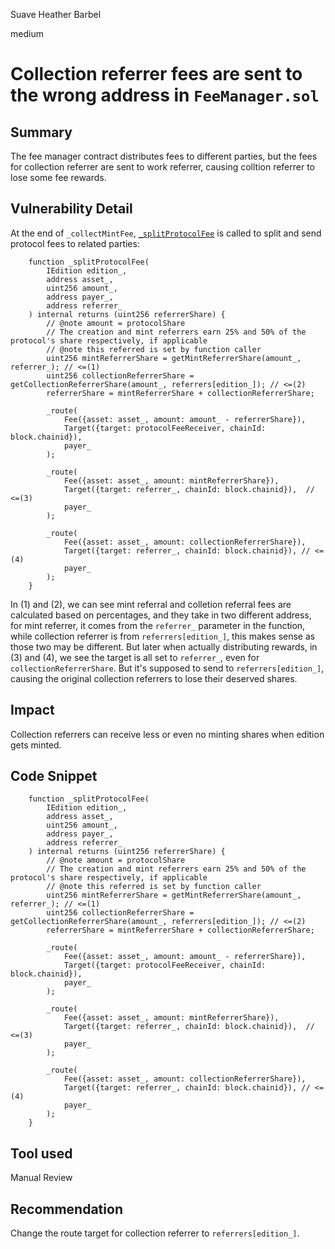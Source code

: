 Suave Heather Barbel

medium

# Collection referrer fees are sent to the wrong address in `FeeManager.sol`

## Summary
The fee manager contract distributes fees to different parties, but the fees for collection referrer are sent to work referrer, causing colltion referrer to lose some fee rewards.

## Vulnerability Detail
At the end of `_collectMintFee`, [`_splitProtocolFee`](https://github.com/sherlock-audit/2024-04-titles/blob/main/wallflower-contract-v2/src/fees/FeeManager.sol#L412) is called to split and send protocol fees to related parties:

```solidity
    function _splitProtocolFee(
        IEdition edition_,
        address asset_,
        uint256 amount_,
        address payer_,
        address referrer_
    ) internal returns (uint256 referrerShare) {
        // @note amount = protocolShare
        // The creation and mint referrers earn 25% and 50% of the protocol's share respectively, if applicable
        // @note this referred is set by function caller
        uint256 mintReferrerShare = getMintReferrerShare(amount_, referrer_); // <=(1)
        uint256 collectionReferrerShare = getCollectionReferrerShare(amount_, referrers[edition_]); // <=(2)
        referrerShare = mintReferrerShare + collectionReferrerShare;

        _route(
            Fee({asset: asset_, amount: amount_ - referrerShare}),
            Target({target: protocolFeeReceiver, chainId: block.chainid}),
            payer_
        );

        _route(
            Fee({asset: asset_, amount: mintReferrerShare}),
            Target({target: referrer_, chainId: block.chainid}),  // <=(3)
            payer_
        );

        _route(
            Fee({asset: asset_, amount: collectionReferrerShare}),
            Target({target: referrer_, chainId: block.chainid}), // <=(4)
            payer_
        );
    }
```

In (1) and (2), we can see mint referral and colletion referral fees are calculated based on percentages, and they take in two different address, for mint referrer, it comes from the `referrer_` parameter in the function, while collection referrer is from `referrers[edition_]`, this makes sense as those two may be different. But later when actually distributing rewards, in (3) and (4), we see the target is all set to `referrer_`, even for `collectionReferrerShare`. But it's supposed to send to `referrers[edition_]`, causing the original collection referrers to lose their deserved shares.


## Impact
Collection referrers can receive less or even no minting shares when edition gets minted.

## Code Snippet
```solidity
    function _splitProtocolFee(
        IEdition edition_,
        address asset_,
        uint256 amount_,
        address payer_,
        address referrer_
    ) internal returns (uint256 referrerShare) {
        // @note amount = protocolShare
        // The creation and mint referrers earn 25% and 50% of the protocol's share respectively, if applicable
        // @note this referred is set by function caller
        uint256 mintReferrerShare = getMintReferrerShare(amount_, referrer_); // <=(1)
        uint256 collectionReferrerShare = getCollectionReferrerShare(amount_, referrers[edition_]); // <=(2)
        referrerShare = mintReferrerShare + collectionReferrerShare;

        _route(
            Fee({asset: asset_, amount: amount_ - referrerShare}),
            Target({target: protocolFeeReceiver, chainId: block.chainid}),
            payer_
        );

        _route(
            Fee({asset: asset_, amount: mintReferrerShare}),
            Target({target: referrer_, chainId: block.chainid}),  // <=(3)
            payer_
        );

        _route(
            Fee({asset: asset_, amount: collectionReferrerShare}),
            Target({target: referrer_, chainId: block.chainid}), // <=(4)
            payer_
        );
    }
```

## Tool used

Manual Review

## Recommendation
Change the route target for collection referrer to `referrers[edition_]`.